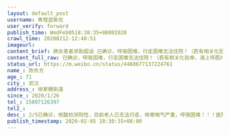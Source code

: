 ```yaml
---
layout: default_post
username: 青橙蓝紫也
user_verify: forward
publish_time: WedFeb0518:38:35+08002020
crawl_time: 20200212-12:40:51
imageurl: 
content_brief: 肺炎患者求助超话 已确诊，呼吸困难，行走困难无法住院！（若有相关化验单，请上传图片）【姓名】陈东方【年龄】71【所在城市】武汉【所在小区、社区】徐家棚街道【患病时间】2020/1/26【联系方式】15807126397【其他紧急联系人】【病情描述】2/5已确诊，核酸检测阳性，目前老人已无法行走 ...全文
content_full_raw: 已确诊，呼吸困难，行走困难无法住院！（若有相关化验单，请上传图片）<br/>【姓名】陈东方<br/>【年龄】71<br/>【所在城市】武汉<br/>【所在小区、社区】徐家棚街道<br/>【患病时间】2020/1/26<br/>【联系方式】15807126397<br/>【其他紧急联系人】<br/>【病情描述】2/5已确诊，核酸检测阳性，目前老人已无法行走，咳嗽喘气严重，呼吸困难！！！医院无法安排住院，社区回复得排队等床位，等待时间未知！难道真的要一个活生生的人等到死才行吗？？？！！！
status_url: https://m.weibo.cn/status/4468677137224761
name_: 陈东方
age_: 71
city_: 武汉
address_: 徐家棚街道
since_: 2020/1/26
tel_: 15807126397
tel2_: 
desc_: 2/5已确诊，核酸检测阳性，目前老人已无法行走，咳嗽喘气严重，呼吸困难！！！医院无法安排住院，社区回复得排队等床位，等待时间未知！难道真的要一个活生生的人等到死才行吗？？？！！！
publish_timestamp: 2020-02-05 18:38:35+08:00
---
```


